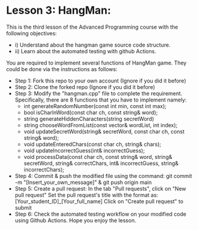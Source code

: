 # Lesson 3: HangMan:
This is the third lesson of the Advanced Programming course with the following objectives:
* i) Understand about the hangman game source code structure.
* ii) Learn about the automated testing with github Actions.

You are required to implement several functions of HangMan game. They could be done via the instructions as follows:

* Step 1: Fork this repo to your own account (Ignore if you did it before)
* Step 2: Clone the forked repo (Ignore if you did it before)
* Step 3: Modify the "hangman.cpp" file to complete the requirement. Specifically, there are 8 functions that you have to implement namely:
  - int generateRandomNumber(const int min, const int max);
  - bool isCharInWord(const char ch, const string& word);
  - string generateHiddenCharacters(string secretWord)
  - string chooseWordFromList(const vector<string>& wordList, int index);
  - void updateSecretWord(string& secretWord, const char ch, const string& word);
  - void updateEnteredChars(const char ch, string& chars);
  - void updateIncorrectGuess(int& incorrectGuess);
  - void processData(const char ch, const string& word, string& secretWord, string& correctChars, int& incorrectGuess, string& incorrectChars);
* Step 4: Commit & push the modified file using the command: git commit -m "[Insert_your_own_message]" & git push origin main
* Step 5: Create a pull request:
In the tab "Pull requests", click on "New pull request"
Set the pull request's title with the format as: [Your_student_ID]_[Your_full_name]
Click on "Create pull request" to submit
* Step 6: Check the automated testing workflow on your modified code using Github Actions.
Hope you enjoy the lesson.